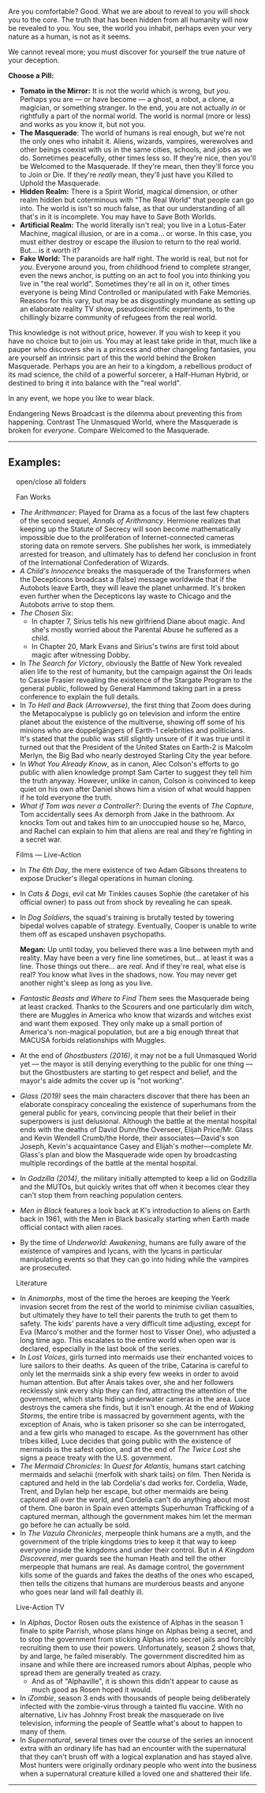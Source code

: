 Are you comfortable? Good. What we are about to reveal to you will shock you to the core. The truth that has been hidden from all humanity will now be revealed to you. You see, the world you inhabit, perhaps even your very nature as a human, is not as it seems.

We cannot reveal more; you must discover for yourself the true nature of your deception.

**Choose a Pill:**

-   **Tomato in the Mirror:** It is not the world which is wrong, but _you_. Perhaps you are — or have become — a ghost, a robot, a clone, a magician, or something stranger. In the end, you are not actually _in_ or rightfully a part of the normal world. The world is normal (more or less) and works as you know it, but not you.
-   **The Masquerade**: The world of humans is real enough, but we're not the only ones who inhabit it. Aliens, wizards, vampires, werewolves and other beings coexist with us in the same cities, schools, and jobs as we do. Sometimes peacefully, other times less so. If they're nice, then you'll be Welcomed to the Masquerade. If they're mean, then they'll force you to Join or Die. If they're _really_ mean, they'll just have you Killed to Uphold the Masquerade.
-   **Hidden Realm:** There is a Spirit World, magical dimension, or other realm hidden but coterminous with "The Real World" that people can go into. The world is isn't so much false, as that our understanding of all that's in it is incomplete. You may have to Save Both Worlds.
-   **Artificial Realm:** The world literally isn't real; you live in a Lotus-Eater Machine, magical illusion, or are in a coma… or worse. In this case, you must either destroy or escape the illusion to return to the real world. But… is it worth it?
-   **Fake World:** The paranoids are half right. The world is real, but not for _you_. Everyone around you, from childhood friend to complete stranger, even the news anchor, is putting on an act to fool you into thinking you live in "the real world". Sometimes they're all in on it, other times everyone is being Mind Controlled or manipulated with Fake Memories. Reasons for this vary, but may be as disgustingly mundane as setting up an elaborate reality TV show, pseudoscientific experiments, to the chillingly bizarre community of refugees from the real world.

This knowledge is not without price, however. If you wish to keep it you have no choice but to join us. You may at least take pride in that, much like a pauper who discovers she is a princess and other changeling fantasies, you are yourself an intrinsic part of this the world behind the Broken Masquerade. Perhaps you are an heir to a kingdom, a rebellious product of its mad science, the child of a powerful sorcerer, a Half-Human Hybrid, or destined to bring it into balance with the "real world".

In any event, we hope you like to wear black.

Endangering News Broadcast is the dilemma about preventing this from happening. Contrast The Unmasqued World, where the Masquerade is broken for _everyone_. Compare Welcomed to the Masquerade.

___

## Examples:

    open/close all folders 

    Fan Works 

-   _The Arithmancer_: Played for Drama as a focus of the last few chapters of the second sequel, _Annals of Arithmancy_. Hermione realizes that keeping up the Statute of Secrecy will soon become mathematically impossible due to the proliferation of Internet-connected cameras storing data on remote servers. She publishes her work, is immediately arrested for treason, and ultimately has to defend her conclusion in front of the International Confederation of Wizards.
-   _A Child's Innocence_ breaks the masquerade of the Transformers when the Decepticons broadcast a (false) message worldwide that if the Autobots leave Earth, they will leave the planet unharmed. It's broken even further when the Decepticons lay waste to Chicago and the Autobots arrive to stop them.
-   _The Chosen Six_:
    -   In chapter 7, Sirius tells his new girlfriend Diane about magic. And she's mostly worried about the Parental Abuse he suffered as a child.
    -   In Chapter 20, Mark Evans and Sirius's twins are first told about magic after witnessing Dobby.
-   In _The Search for Victory_, obviously the Battle of New York revealed alien life to the rest of humanity, but the campaign against the Ori leads to Cassie Frasier revealing the existence of the Stargate Program to the general public, followed by General Hammond taking part in a press conference to explain the full details.
-   In _To Hell and Back (Arrowverse)_, the first thing that Zoom does during the Metapocalypse is publicly go on television and inform the entire planet about the existence of the multiverse, showing off some of his minions who are doppelgängers of Earth-1 celebrities and politicians. It's stated that the public was still slightly unsure of if it was true until it turned out that the President of the United States on Earth-2 is Malcolm Merlyn, the Big Bad who nearly destroyed Starling City the year before.
-   In _What You Already Know_, as in canon, Alec Colson's efforts to go public with alien knowledge prompt Sam Carter to suggest they tell him the truth anyway. However, unlike in canon, Colson is convinced to keep quiet on his own after Daniel shows him a vision of what would happen if he told everyone the truth.
-   _What if Tom was never a Controller?_: During the events of _The Capture_, Tom accidentally sees Ax demorph from Jake in the bathroom. Ax knocks Tom out and takes him to an unoccupied house so he, Marco, and Rachel can explain to him that aliens are real and they're fighting in a secret war.

    Films — Live-Action 

-   In _The 6th Day_, the mere existence of two Adam Gibsons threatens to expose Drucker's illegal operations in human cloning.
-   In _Cats & Dogs_, evil cat Mr Tinkles causes Sophie (the caretaker of his official owner) to pass out from shock by revealing he can speak.
-   In _Dog Soldiers_, the squad's training is brutally tested by towering bipedal wolves capable of strategy. Eventually, Cooper is unable to write them off as escaped unshaven psychopaths.
    
    **Megan:** Up until today, you believed there was a line between myth and reality. May have been a very fine line sometimes, but... at least it was a line. Those things out there... are _real_. And if they're real, what else is real? You know what lives in the shadows, now. You may never get another night's sleep as long as you live.
    
-   _Fantastic Beasts and Where to Find Them_ sees the Masquerade being at least cracked. Thanks to the Scourers and one particularly dim witch, there are Muggles in America who know that wizards and witches exist and want them exposed. They only make up a small portion of America's non-magical population, but are a big enough threat that MACUSA forbids relationships with Muggles.
-   At the end of _Ghostbusters (2016)_, it may not be a full Unmasqued World yet — the mayor is still denying everything to the public for one thing — but the Ghostbusters are starting to get respect and belief, and the mayor's aide admits the cover up is "not working".
-   _Glass (2019)_ sees the main characters discover that there has been an elaborate conspiracy concealing the existence of superhumans from the general public for years, convincing people that their belief in their superpowers is just delusional. Although the battle at the mental hospital ends with the deaths of David Dunn/the Overseer, Elijah Price/Mr. Glass and Kevin Wendell Crumb/the Horde, their associates—David's son Joseph, Kevin's acquaintance Casey and Elijah's mother—complete Mr. Glass's plan and blow the Masquerade wide open by broadcasting multiple recordings of the battle at the mental hospital.
-   In _Godzilla (2014)_, the military initially attempted to keep a lid on Godzilla and the MUTOs, but quickly writes that off when it becomes clear they can't stop them from reaching population centers.
-   _Men in Black_ features a look back at K's introduction to aliens on Earth back in 1961, with the Men in Black basically starting when Earth made official contact with alien races.
-   By the time of _Underworld: Awakening_, humans are fully aware of the existence of vampires and lycans, with the lycans in particular manipulating events so that they can go into hiding while the vampires are prosecuted.

    Literature 

-   In _Animorphs_, most of the time the heroes are keeping the Yeerk invasion secret from the rest of the world to minimise civilian casualties, but ultimately they have to tell their parents the truth to get them to safety. The kids' parents have a very difficult time adjusting, except for Eva (Marco's mother and the former host to Visser One), who adjusted a long time ago. This escalates to the entire world when open war is declared, especially in the last book of the series.
-   In _Lost Voices_, girls turned into mermaids use their enchanted voices to lure sailors to their deaths. As queen of the tribe, Catarina is careful to only let the mermaids sink a ship every few weeks in order to avoid human attention. But after Anais takes over, she and her followers recklessly sink every ship they can find, attracting the attention of the government, which starts hiding underwater cameras in the area. Luce destroys the camera she finds, but it isn't enough. At the end of _Waking Storms_, the entire tribe is massacred by government agents, with the exception of Anais, who is taken prisoner so she can be interrogated, and a few girls who managed to escape. As the government has other tribes killed, Luce decides that going public with the existence of mermaids is the safest option, and at the end of _The Twice Lost_ she signs a peace treaty with the U.S. government.
-   _The Mermaid Chronicles_: In _Quest for Atlantis_, humans start catching mermaids and selachii (merfolk with shark tails) on film. Then Nerida is captured and held in the lab Cordelia's dad works for. Cordelia, Wade, Trent, and Dylan help her escape, but other mermaids are being captured all over the world, and Cordelia can't do anything about most of them. One baron in Spain even attempts Superhuman Trafficking of a captured merman, although the government makes him let the merman go before he can actually be sold.
-   In _The Vazula Chronicles_, merpeople think humans are a myth, and the government of the triple kingdoms tries to keep it that way to keep everyone inside the kingdoms and under their control. But in _A Kingdom Discovered_, mer guards see the human Heath and tell the other merpeople that humans are real. As damage control, the government kills some of the guards and fakes the deaths of the ones who escaped, then tells the citizens that humans are murderous beasts and anyone who goes near land will fall deathly ill.

    Live-Action TV 

-   In _Alphas_, Doctor Rosen outs the existence of Alphas in the season 1 finale to spite Parrish, whose plans hinge on Alphas being a secret, and to stop the government from sticking Alphas into secret jails and forcibly recruiting them to use their powers. Unfortunately, season 2 shows that, by and large, he failed miserably. The government discredited him as insane and while there are increased rumors about Alphas, people who spread them are generally treated as crazy.
    -   And as of "Alphaville", it is shown this didn't appear to cause as much good as Rosen hoped it would.
-   In _iZombie_, season 3 ends with thousands of people being deliberately infected with the zombie-virus through a tainted flu vaccine. With no alternative, Liv has Johnny Frost break the masquerade on live television, informing the people of Seattle what's about to happen to many of them.
-   In _Supernatural_, several times over the course of the series an innocent extra with an ordinary life has had an encounter with the supernatural that they can't brush off with a logical explanation and has stayed alive. Most hunters were originally ordinary people who went into the business when a supernatural creature killed a loved one and shattered their life.

___